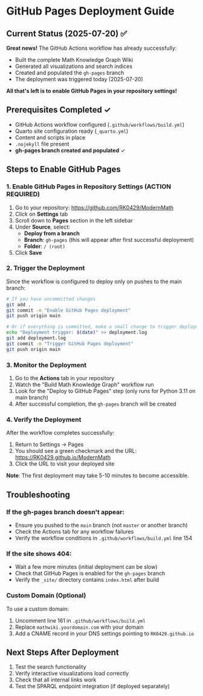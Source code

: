 # GitHub Pages Deployment Guide

## Current Status (2025-07-20) ✅

**Great news!** The GitHub Actions workflow has already successfully:
- Built the complete Math Knowledge Graph Wiki
- Generated all visualizations and search indices
- Created and populated the `gh-pages` branch
- The deployment was triggered today (2025-07-20)

**All that's left is to enable GitHub Pages in your repository settings!**

## Prerequisites Completed ✓
- GitHub Actions workflow configured (`.github/workflows/build.yml`)
- Quarto site configuration ready (`_quarto.yml`)
- Content and scripts in place
- `.nojekyll` file present
- **gh-pages branch created and populated** ✓

## Steps to Enable GitHub Pages

### 1. Enable GitHub Pages in Repository Settings (ACTION REQUIRED)

1. Go to your repository: https://github.com/RK0429/ModernMath
2. Click on **Settings** tab
3. Scroll down to **Pages** section in the left sidebar
4. Under **Source**, select:
   - **Deploy from a branch**
   - **Branch**: `gh-pages` (this will appear after first successful deployment)
   - **Folder**: `/ (root)`
5. Click **Save**

### 2. Trigger the Deployment

Since the workflow is configured to deploy only on pushes to the main branch:

```bash
# If you have uncommitted changes
git add .
git commit -m "Enable GitHub Pages deployment"
git push origin main

# Or if everything is committed, make a small change to trigger deployment
echo "Deployment trigger: $(date)" >> deployment.log
git add deployment.log
git commit -m "Trigger GitHub Pages deployment"
git push origin main
```

### 3. Monitor the Deployment

1. Go to the **Actions** tab in your repository
2. Watch the "Build Math Knowledge Graph" workflow run
3. Look for the "Deploy to GitHub Pages" step (only runs for Python 3.11 on main branch)
4. After successful completion, the `gh-pages` branch will be created

### 4. Verify the Deployment

After the workflow completes successfully:

1. Return to Settings → Pages
2. You should see a green checkmark and the URL: https://RK0429.github.io/ModernMath
3. Click the URL to visit your deployed site

**Note**: The first deployment may take 5-10 minutes to become accessible.

## Troubleshooting

### If the gh-pages branch doesn't appear:
- Ensure you pushed to the `main` branch (not `master` or another branch)
- Check the Actions tab for any workflow failures
- Verify the workflow conditions in `.github/workflows/build.yml` line 154

### If the site shows 404:
- Wait a few more minutes (initial deployment can be slow)
- Check that GitHub Pages is enabled for the `gh-pages` branch
- Verify the `_site/` directory contains `index.html` after build

### Custom Domain (Optional)
To use a custom domain:
1. Uncomment line 161 in `.github/workflows/build.yml`
2. Replace `mathwiki.yourdomain.com` with your domain
3. Add a CNAME record in your DNS settings pointing to `RK0429.github.io`

## Next Steps After Deployment

1. Test the search functionality
2. Verify interactive visualizations load correctly
3. Check that all internal links work
4. Test the SPARQL endpoint integration (if deployed separately)
